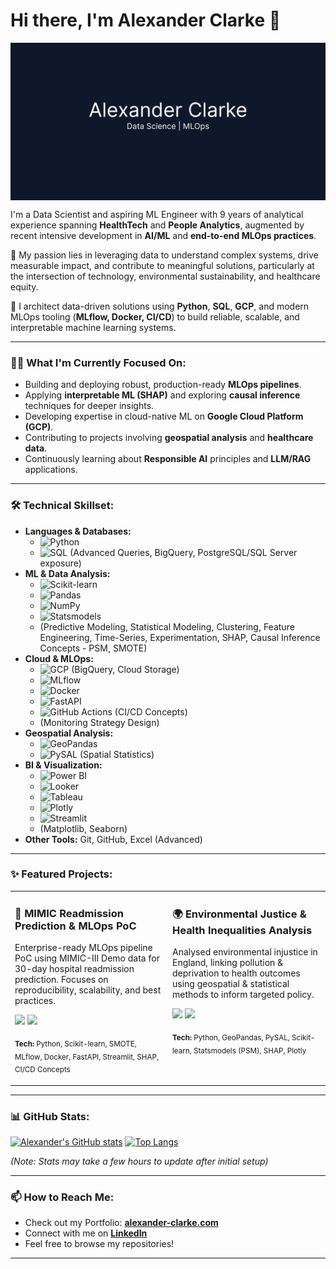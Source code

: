 # Hi there, I'm Alexander Clarke 👋

<picture>
  <source media="(prefers-color-scheme: dark)" srcset="./Alexander Clarke.png">
  <source media="(prefers-color-scheme: light)" srcset="./Alexander Clarke.png">
  <img align="center" src="./Alexander Clarke.png" />
</picture>

I'm a Data Scientist and aspiring ML Engineer with 9 years of analytical experience spanning **HealthTech** and **People Analytics**, augmented by recent intensive development in **AI/ML** and **end-to-end MLOps practices**.

🌱 My passion lies in leveraging data to understand complex systems, drive measurable impact, and contribute to meaningful solutions, particularly at the intersection of technology, environmental sustainability, and healthcare equity.

🚀 I architect data-driven solutions using **Python**, **SQL**, **GCP**, and modern MLOps tooling (**MLflow, Docker, CI/CD**) to build reliable, scalable, and interpretable machine learning systems.

---

### 👨‍💻 What I'm Currently Focused On:

*   Building and deploying robust, production-ready **MLOps pipelines**.
*   Applying **interpretable ML (SHAP)** and exploring **causal inference** techniques for deeper insights.
*   Developing expertise in cloud-native ML on **Google Cloud Platform (GCP)**.
*   Contributing to projects involving **geospatial analysis** and **healthcare data**.
*   Continuously learning about **Responsible AI** principles and **LLM/RAG** applications.

---

### 🛠️ Technical Skillset:

*   **Languages & Databases:**
    *   ![Python](https://img.shields.io/badge/Python-3776AB?style=flat-square&logo=python&logoColor=white)
    *   ![SQL](https://img.shields.io/badge/SQL-025E8C?style=flat-square&logo=postgresql&logoColor=white) (Advanced Queries, BigQuery, PostgreSQL/SQL Server exposure)
*   **ML & Data Analysis:**
    *   ![Scikit-learn](https://img.shields.io/badge/scikit_learn-F7931E?style=flat-square&logo=scikit-learn&logoColor=white)
    *   ![Pandas](https://img.shields.io/badge/Pandas-150458?style=flat-square&logo=pandas&logoColor=white)
    *   ![NumPy](https://img.shields.io/badge/NumPy-013243?style=flat-square&logo=numpy&logoColor=white)
    *   ![Statsmodels](https://img.shields.io/badge/Statsmodels-D3D3D3?style=flat-square)
    *   (Predictive Modeling, Statistical Modeling, Clustering, Feature Engineering, Time-Series, Experimentation, SHAP, Causal Inference Concepts - PSM, SMOTE)
*   **Cloud & MLOps:**
    *   ![GCP](https://img.shields.io/badge/Google_Cloud-4285F4?style=flat-square&logo=google-cloud&logoColor=white) (BigQuery, Cloud Storage)
    *   ![MLflow](https://img.shields.io/badge/MLflow-019FEA?style=flat-square&logo=mlflow&logoColor=white)
    *   ![Docker](https://img.shields.io/badge/Docker-2496ED?style=flat-square&logo=docker&logoColor=white)
    *   ![FastAPI](https://img.shields.io/badge/FastAPI-009688?style=flat-square&logo=fastapi&logoColor=white)
    *   ![GitHub Actions](https://img.shields.io/badge/GitHub_Actions-2088FF?style=flat-square&logo=github-actions&logoColor=white) (CI/CD Concepts)
    *   (Monitoring Strategy Design)
*   **Geospatial Analysis:**
    *   ![GeoPandas](https://img.shields.io/badge/GeoPandas-146842?style=flat-square)
    *   ![PySAL](https://img.shields.io/badge/PySAL-D3D3D3?style=flat-square) (Spatial Statistics)
*   **BI & Visualization:**
    *   ![Power BI](https://img.shields.io/badge/Power_BI-F2C811?style=flat-square&logo=power-bi&logoColor=black)
    *   ![Looker](https://img.shields.io/badge/Looker-4285F4?style=flat-square&logo=looker&logoColor=white)
    *   ![Tableau](https://img.shields.io/badge/Tableau-E97627?style=flat-square&logo=tableau&logoColor=white)
    *   ![Plotly](https://img.shields.io/badge/Plotly-3F4F75?style=flat-square&logo=plotly&logoColor=white)
    *   ![Streamlit](https://img.shields.io/badge/Streamlit-FF4B4B?style=flat-square&logo=streamlit&logoColor=white)
    *   (Matplotlib, Seaborn)
*   **Other Tools:** Git, GitHub, Excel (Advanced)

---

### ✨ Featured Projects:

<table>
<tr>
<td width="50%" valign="top">
  <h3>🏥 MIMIC Readmission Prediction & MLOps PoC</h3>
  <p>Enterprise-ready MLOps pipeline PoC using MIMIC-III Demo data for 30-day hospital readmission prediction. Focuses on reproducibility, scalability, and best practices.</p>
  <p>
    <a href="https://github.com/ACl365/MIMIC_demo" target="_blank"><img src="https://img.shields.io/badge/GitHub-Repo-blue?style=flat-square&logo=github"></a>
    <a href="https://alexander-clarke.com/MIMIC-demo/" target="_blank"><img src="https://img.shields.io/badge/Live-Demo-brightgreen?style=flat-square"></a>
  </p>
  <p><sub><strong>Tech:</strong> Python, Scikit-learn, SMOTE, MLflow, Docker, FastAPI, Streamlit, SHAP, CI/CD Concepts</sub></p>
</td>
<td width="50%" valign="top">
  <h3>🌍 Environmental Justice & Health Inequalities Analysis</h3>
  <p>Analysed environmental injustice in England, linking pollution & deprivation to health outcomes using geospatial & statistical methods to inform targeted policy.</p>
  <p>
    <a href="https://github.com/ACl365/england-environmental-justice-analysis" target="_blank"><img src="https://img.shields.io/badge/GitHub-Repo-blue?style=flat-square&logo=github"></a>
    <a href="https://alexander-clarke.com/england-environmental-justice-analysis/" target="_blank"><img src="https://img.shields.io/badge/Project-Showcase-brightgreen?style=flat-square"></a>
  </p>
  <p><sub><strong>Tech:</strong> Python, GeoPandas, PySAL, Scikit-learn, Statsmodels (PSM), SHAP, Plotly</sub></p>
</td>
</tr>
</table>

---

### 📊 GitHub Stats:

<!-- Replace 'YourUsername' with 'ACl365'. You can customize themes! https://github.com/anuraghazra/github-readme-stats -->
[![Alexander's GitHub stats](https://github-readme-stats.vercel.app/api?username=ACl365&show_icons=true&theme=radical)](https://github.com/anuraghazra/github-readme-stats)
[![Top Langs](https://github-readme-stats.vercel.app/api/top-langs/?username=ACl365&layout=compact&theme=radical)](https://github.com/anuraghazra/github-readme-stats)

*(Note: Stats may take a few hours to update after initial setup)*

---

### 📫 How to Reach Me:

*   Check out my Portfolio: **[alexander-clarke.com](https://alexander-clarke.com/)**
*   Connect with me on **[LinkedIn](https://www.linkedin.com/in/alexander-clarke-data/)**
*   Feel free to browse my repositories!

---